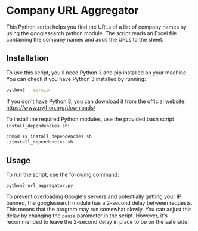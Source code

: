 # Company URL Aggregator

This Python script helps you find the URLs of a list of company names by using the googlesearch python module. The script reads an Excel file containing the company names and adds the URLs to the sheet.

## Installation

To use this script, you'll need Python 3 and pip installed on your machine. You can check if you have Python 3 installed by running:

```bash
python3 --version
```

If you don't have Python 3, you can download it from the official website: https://www.python.org/downloads/

To install the required Python modules, use the provided bash script `install_dependencies.sh`:

```bash
chmod +x install_dependencies.sh
./install_dependencies.sh
```

## Usage

To run the script, use the following command:

```
python3 url_aggregator.py
```

To prevent overloading Google's servers and potentially getting your IP banned, the googlesearch module has a 2-second delay between requests. This means that the program may run somewhat slowly. You can adjust this delay by changing the `pause` parameter in the script. However, it's recommended to leave the 2-second delay in place to be on the safe side.
